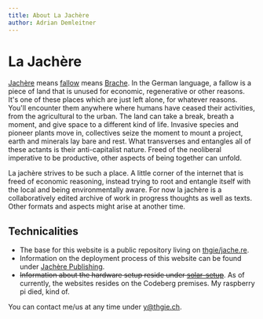 ```yaml
---
title: About La Jachère
author: Adrian Demleitner
---
```

# La Jachère
[Jachère](https://fr.m.wikipedia.org/wiki/Jach%C3%A8re) means [fallow](https://de.m.wikipedia.org/wiki/Brache) means [Brache](https://en.m.wikipedia.org/wiki/Fallow). In the German language, a fallow is a piece of land that is unused for economic, regenerative or other reasons. It's one of these places which are just left alone, for whatever reasons. You'll encounter them anywhere where humans have ceased their activities, from the agricultural to the urban. The land can take a break, breath a moment, and give space to a different kind of life. Invasive species and pioneer plants move in, collectives seize the moment to mount a project, earth and minerals lay bare and rest. What transverses and entangles all of these actants is their anti-capitalist nature. Freed of the neoliberal imperative to be productive, other aspects of being together can unfold.

La jachère strives to be such a place. A little corner of the internet that is freed of economic reasoning, instead trying to root and entangle itself with the local and being environmentally aware. For now la jachère is a collaboratively edited archive of work in progress thoughts as well as texts. Other formats and aspects might arise at another time.

## Technicalities
- The base for this website is a public repository living on [thgie/jache.re](https://codeberg.org/thgie/jache-re).
- Information on the deployment process of this website can be found under [Jachère Publishing](notes/jachere-publishing.md).
- ~~Information about the hardware setup reside under [solar-setup](notes/solar-setup.md)~~. As of currently, the websites resides on the Codeberg premises. My raspberry pi died, kind of.

You can contact me/us at any time under [y@thgie.ch](mailto:y@thgie.ch).
